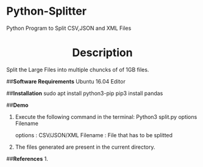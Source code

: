 # Python-Splitter
Python Program to Split CSV,JSON and XML Files


<h1 align="center"> Description </h2>
Split the Large Files into multiple chuncks of of 1GB files.

##__Software Requirements__
Ubuntu 16.04
Editor

##__Installation__
sudo apt install python3-pip
pip3 install pandas

##__Demo__
1. Execute the following command in the terminal: 
     Python3 split.py options Filename
     
     options : CSV/JSON/XML
     Filename : File that has to be splitted
     
2. The files generated are present in the current directory.

##__References__
1.
